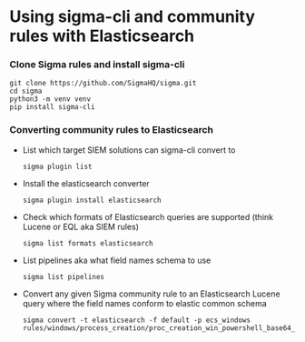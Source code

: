 # Using sigma-cli and community rules with Elasticsearch

### Clone Sigma rules and install sigma-cli

```shell
git clone https://github.com/SigmaHQ/sigma.git
cd sigma
python3 -m venv venv
pip install sigma-cli
```

### Converting community rules to Elasticsearch

- List which target SIEM solutions can sigma-cli convert to

    ```shell
    sigma plugin list
    ```
- Install the elasticsearch converter

    ```shell
    sigma plugin install elasticsearch
    ```
- Check which formats of Elasticsearch queries are supported (think Lucene or EQL aka SIEM rules)

    ```shell
    sigma list formats elasticsearch
    ```

- List pipelines aka what field names schema to use

    ```shell
    sigma list pipelines
    ```

- Convert any given Sigma community rule to an Elasticsearch Lucene query where the field names conform to elastic common schema

    ```shell
    sigma convert -t elasticsearch -f default -p ecs_windows rules/windows/process_creation/proc_creation_win_powershell_base64_encoded_cmd.yml
    ```

